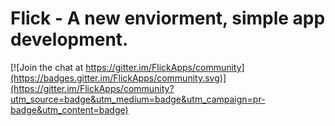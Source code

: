 # Flick - A new enviorment, simple app development.

[![Join the chat at https://gitter.im/FlickApps/community](https://badges.gitter.im/FlickApps/community.svg)](https://gitter.im/FlickApps/community?utm_source=badge&utm_medium=badge&utm_campaign=pr-badge&utm_content=badge)